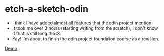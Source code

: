 # etch-a-sketch-odin

- I think I have added almost all features that the odin project mention.
- It took me over 3 hours (starting writing from the scratch), I don't know if that is still long tho :3.
- Yay! I'm about to finish the odin project foundation course as a revision.

<a href="https://iamwaiyanminhtet.github.io/etch-a-sketch-odin/" target="_blank">Demo</a>